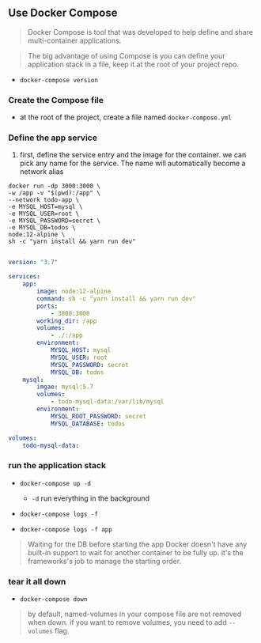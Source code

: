 ## Use Docker Compose

> Docker Compose is tool that was developed to help define and share multi-container applications.

> The big advantage of using Compose is you can define your application stack in a file, keep it at the root of your project repo.

- `docker-compose version`

### Create the Compose file

- at the root of the project, create a file named `docker-compose.yml`

### Define the app service

1. first, define the service entry and the image for the container.
   we can pick any name for the service.
   The name will automatically become a network alias
```shell
docker run -dp 3000:3000 \
-w /app -v "$(pwd):/app" \
--network todo-app \
-e MYSQL_HOST=mysql \
-e MYSQL_USER=root \
-e MYSQL_PASSWORD=secret \
-e MYSQL_DB=todos \
node:12-alpine \
sh -c "yarn install && yarn run dev"
```

```yaml

version: "3.7"

services:
    app:
        image: node:12-alpine
        command: sh -c "yarn install && yarn run dev"
        ports:
            - 3000:3000
        working_dir: /app
        volumes:
            - ./:/app
        environment:
            MYSQL_HOST: mysql
            MYSQL_USER: root
            MYSQL_PASSWORD: secret
            MYSQL_DB: todos
    mysql:
        imgae: mysql:5.7
        volumes:
            - todo-mysql-data:/var/lib/mysql
        environment:
            MYSQL_ROOT_PASSWORD: secret
            MYSQL_DATABASE: todos

volumes:
    todo-mysql-data:

```

### run the application stack

- `docker-compose up -d`
  - `-d` run everything in the background

- `docker-compose logs -f`

- `docker-compose logs -f app`

> Waiting for the DB before starting the app
> Docker doesn't have any built-in support to wait for another container to be fully up.
> it's the frameworks's job to manage the starting order.

### tear it all down
- `docker-compose down`
> by default, named-volumes in your compose file are not removed when down.
> if you want to remove volumes, you need to add `--volumes` flag.
